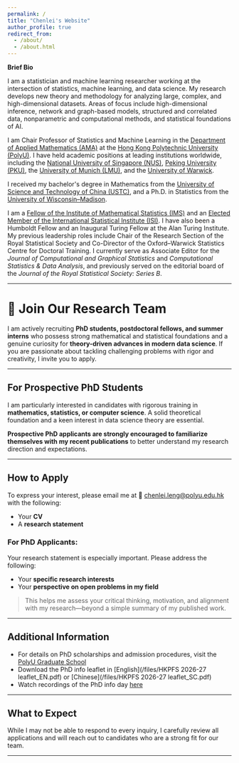 ```yaml
---
permalink: /
title: "Chenlei's Website"
author_profile: true
redirect_from: 
  - /about/
  - /about.html
---
```


**Brief Bio**

I am a statistician and machine learning researcher working at the intersection of statistics, machine learning, and data science. My research develops new theory and methodology for analyzing large, complex, and high-dimensional datasets. Areas of focus include high-dimensional inference, network and graph-based models, structured and correlated data, nonparametric and computational methods, and statistical foundations of AI.

I am Chair Professor of Statistics and Machine Learning in the [Department of Applied Mathematics (AMA)](https://www.polyu.edu.hk/ama/) at the [Hong Kong Polytechnic University (PolyU)](https://www.polyu.edu.hk/). I have held academic positions at leading institutions worldwide, including the [National University of Singapore (NUS)](https://www.nus.edu.sg/), [Peking University (PKU)](https://www.pku.edu.cn/), the [University of Munich (LMU)](https://www.en.uni-muenchen.de/), and the [University of Warwick](https://warwick.ac.uk/).  

I received my bachelor's degree in Mathematics from the [University of Science and Technology of China (USTC)](https://math.ustc.edu.cn/), and a Ph.D. in Statistics from the [University of Wisconsin–Madison](https://stat.wisc.edu/).  

I am a [Fellow of the Institute of Mathematical Statistics (IMS)](https://imstat.org/) and an [Elected Member of the International Statistical Institute (ISI)](https://isi-web.org/). I have also been a Humboldt Fellow and an Inaugural Turing Fellow at the Alan Turing Institute. My previous leadership roles include Chair of the Research Section of the Royal Statistical Society and Co-Director of the Oxford–Warwick Statistics Centre for Doctoral Training. I currently serve as Associate Editor for the *Journal of Computational and Graphical Statistics* and *Computational Statistics & Data Analysis*, and previously served on the editorial board of the *Journal of the Royal Statistical Society: Series B*. 

---

# 🚀 Join Our Research Team

I am actively recruiting **PhD students, postdoctoral fellows, and summer interns** who possess strong mathematical and statistical foundations and a genuine curiosity for **theory-driven advances in modern data science**. If you are passionate about tackling challenging problems with rigor and creativity, I invite you to apply.

---

## For Prospective PhD Students

I am particularly interested in candidates with rigorous training in **mathematics, statistics, or computer science**. A solid theoretical foundation and a keen interest in data science theory are essential.

**Prospective PhD applicants are strongly encouraged to familiarize themselves with my recent publications** to better understand my research direction and expectations.

---

## How to Apply

To express your interest, please email me at 📧 [chenlei.leng@polyu.edu.hk](mailto:chenlei.leng@polyu.edu.hk) with the following:

- Your **CV**
- A **research statement**

### For PhD Applicants:
Your research statement is especially important. Please address the following:

- Your **specific research interests**
- Your **perspective on open problems in my field**

> This helps me assess your critical thinking, motivation, and alignment with my research—beyond a simple summary of my published work.

---

## Additional Information

- For details on PhD scholarships and admission procedures, visit the [PolyU Graduate School](https://www.polyu.edu.hk/gs/)
- Download the PhD info leaflet in [English](/files/HKPFS 2026-27 leaflet_EN.pdf) or [Chinese](/files/HKPFS 2026-27 leaflet_SC.pdf)
- Watch recordings of the PhD info day [here](https://www.polyu.edu.hk/gs/news-and-events/phd-info-days-2025/)

---

## What to Expect

While I may not be able to respond to every inquiry, I carefully review all applications and will reach out to candidates who are a strong fit for our team.

---
